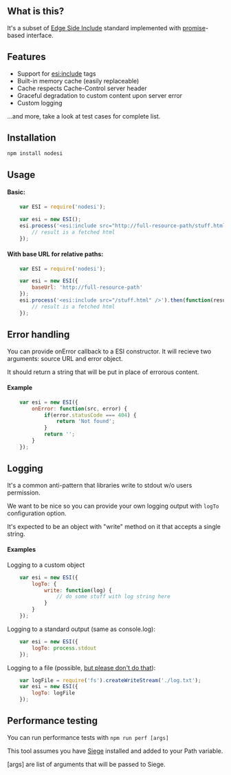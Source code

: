 ## What is this?

It's a subset of [Edge Side Include](http://www.akamai.com/html/support/esi.html) standard implemented with [promise](https://developer.mozilla.org/en-US/docs/Web/JavaScript/Reference/Global_Objects/Promise)-based interface.

## Features

* Support for <esi:include> tags
* Built-in memory cache (easily replaceable)
* Cache respects Cache-Control server header
* Graceful degradation to custom content upon server error
* Custom logging

...and more, take a look at test cases for complete list.

## Installation

```npm install nodesi```
   
## Usage

#### Basic:
```javascript
    var ESI = require('nodesi');

    var esi = new ESI();
    esi.process('<esi:include src="http://full-resource-path/stuff.html" />').then(function(result) {
        // result is a fetched html
    });
```

#### With base URL for relative paths:
```javascript
    var ESI = require('nodesi');

    var esi = new ESI({
        baseUrl: 'http://full-resource-path'
    });
    esi.process('<esi:include src="/stuff.html" />').then(function(result) {
        // result is a fetched html
    });
```

## Error handling

You can provide onError callback to a ESI constructor. It will recieve two arguments: source URL and error object.

It should return a string that will be put in place of errorous content.

#### Example
```javascript
    var esi = new ESI({
        onError: function(src, error) {
            if(error.statusCode === 404) {
                return 'Not found';
            }
            return '';
        }
    });
```

## Logging

It's a common anti-pattern that libraries write to stdout w/o users permission. 

We want to be nice so you can provide your own logging output with ```logTo``` configuration option. 

It's expected to be an object with "write" method on it that accepts a single string.


#### Examples

Logging to a custom object
```javascript
    var esi = new ESI({
        logTo: {
            write: function(log) {
                // do some stuff with log string here
            }
        }
    });
```

Logging to a standard output (same as console.log):
```javascript
    var esi = new ESI({
        logTo: process.stdout
    });
```

Logging to a file (possible, [but please don't do that](http://12factor.net/logs)):
```javascript
    var logFile = require('fs').createWriteStream('./log.txt');
    var esi = new ESI({
        logTo: logFile
    });
```

## Performance testing

You can run performance tests with ```npm run perf [args]```

This tool assumes you have [Siege](http://www.joedog.org/siege-home/) installed and added to your Path variable.

[args] are list of arguments that will be passed to Siege.


